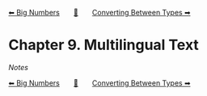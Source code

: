 [⬅ Big Numbers][previous-chapter]&nbsp;&nbsp;&nbsp;&nbsp;&nbsp;&nbsp;&nbsp;[🏡][readme]&nbsp;&nbsp;&nbsp;&nbsp;&nbsp;&nbsp;&nbsp;[Converting Between Types ➡][upcoming-chapter]

# Chapter 9. Multilingual Text

_Notes_

[⬅ Big Numbers][previous-chapter]&nbsp;&nbsp;&nbsp;&nbsp;&nbsp;&nbsp;&nbsp;[🏡][readme]&nbsp;&nbsp;&nbsp;&nbsp;&nbsp;&nbsp;&nbsp;[Converting Between Types ➡][upcoming-chapter]

[readme]: README.md
[previous-chapter]: ch08-big-numbers.md
[upcoming-chapter]: ch10-converting-between-types.md